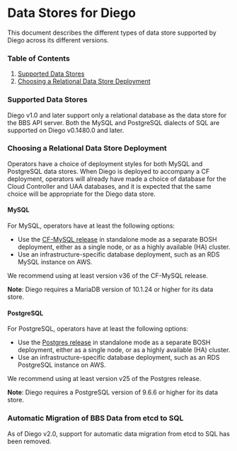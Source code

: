 # Data Stores for Diego

This document describes the different types of data store supported by Diego across its different versions.

### Table of Contents

1. [Supported Data Stores](#supported-data-stores)
1. [Choosing a Relational Data Store Deployment](#choosing-relational-datastore-deployment)


### <a name="supported-data-stores"></a>Supported Data Stores

Diego v1.0 and later support only a relational database as the data store for the BBS API server. Both the MySQL and PostgreSQL dialects of SQL are supported on Diego v0.1480.0 and later.


### <a name="choosing-relational-datastore-deployment"></a>Choosing a Relational Data Store Deployment

Operators have a choice of deployment styles for both MySQL and PostgreSQL data stores. When Diego is deployed to accompany a CF deployment, operators will already have made a choice of database for the Cloud Controller and UAA databases, and it is expected that the same choice will be appropriate for the Diego data store.

#### MySQL

For MySQL, operators have at least the following options:

* Use the [CF-MySQL release](http://bosh.io/releases/github.com/cloudfoundry/cf-mysql-release?all=1) in standalone mode as a separate BOSH deployment, either as a single node, or as a highly available (HA) cluster.
* Use an infrastructure-specific database deployment, such as an RDS MySQL instance on AWS.

We recommend using at least version v36 of the CF-MySQL release.

**Note**: Diego requires a MariaDB version of 10.1.24 or higher for its data store.

#### PostgreSQL

For PostgreSQL, operators have at least the following options:

* Use the [Postgres release](https://bosh.io/releases/github.com/cloudfoundry/postgres-release?all=1) in standalone mode as a separate BOSH deployment, either as a single node, or as a highly available (HA) cluster.
* Use an infrastructure-specific database deployment, such as an RDS PostgreSQL instance on AWS.

We recommend using at least version v25 of the Postgres release.

**Note**: Diego requires a PostgreSQL version of 9.6.6 or higher for its data store.


### <a name="automatic-migration-bbs-data-etcd-sql"></a>Automatic Migration of BBS Data from etcd to SQL

As of Diego v2.0, support for automatic data migration from etcd to SQL has been removed.
